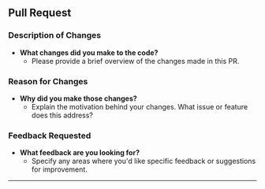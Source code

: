 ## Pull Request

### Description of Changes

- **What changes did you make to the code?**
  - Please provide a brief overview of the changes made in this PR.

### Reason for Changes

- **Why did you make those changes?**
  - Explain the motivation behind your changes. What issue or feature does this address?

### Feedback Requested

- **What feedback are you looking for?**
  - Specify any areas where you'd like specific feedback or suggestions for improvement.

---
